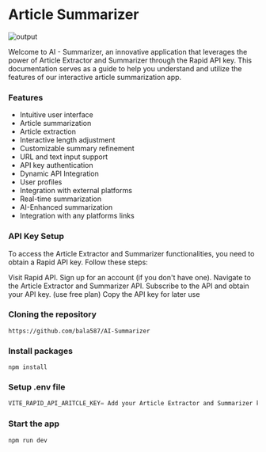 # Article Summarizer  

![output](https://i.pinimg.com/originals/b0/2f/08/b02f08f39972c3cdf4d14b3ec4fd186e.jpg)

Welcome to AI - Summarizer, an innovative application that leverages the power of Article Extractor and Summarizer through the Rapid API key. This documentation serves as a guide to help you understand and utilize the features of our interactive article summarization app.

### Features
- Intuitive user interface
- Article summarization
- Article extraction
- Interactive length adjustment
- Customizable summary refinement
- URL and text input support
- API key authentication
- Dynamic API Integration
- User profiles
- Integration with external platforms
- Real-time summarization
- AI-Enhanced summarization
- Integration with any platforms links

### API Key Setup
To access the Article Extractor and Summarizer functionalities, you need to obtain a Rapid API key. Follow these steps:

Visit Rapid API.
Sign up for an account (if you don't have one).
Navigate to the Article Extractor and Summarizer API.
Subscribe to the API and obtain your API key. (use free plan)
Copy the API key for later use


### Cloning the repository
```shell
https://github.com/bala587/AI-Summarizer
```

### Install packages
```shell
npm install
```

### Setup .env file
```js
VITE_RAPID_API_ARITCLE_KEY= Add your Article Extractor and Summarizer key from rapid api
```
### Start the app
```shell
npm run dev
```
